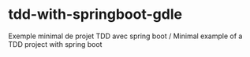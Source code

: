 # tdd-with-springboot-gdle
Exemple minimal de projet TDD avec spring boot / Minimal example of a TDD project with spring boot
